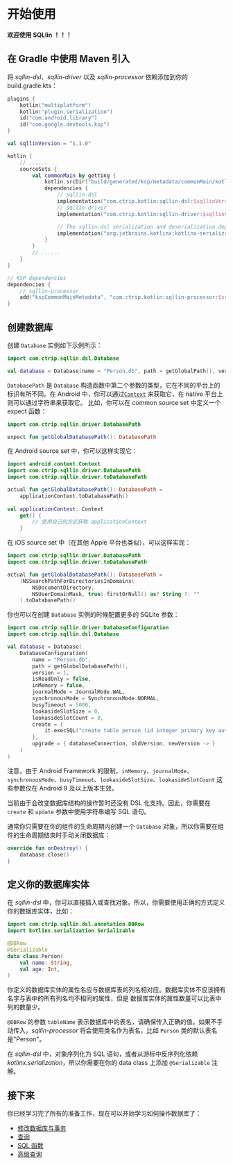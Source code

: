 # 开始使用

**欢迎使用 SQLlin ！！！**

## 在 Gradle 中使用 Maven 引入

将 _sqllin-dsl_、_sqllin-driver_ 以及 _sqllin-processor_ 依赖添加到你的 build.gradle.kts：

```kotlin
plugins {
    kotlin("multiplatform")
    kotlin("plugin.serialization")
    id("com.android.library")
    id("com.google.devtools.ksp")
}

val sqllinVersion = "1.1.0"

kotlin {
    // ......
    sourceSets {
        val commonMain by getting {
            kotlin.srcDir("build/generated/ksp/metadata/commonMain/kotlin")
            dependencies {
                // sqllin-dsl
                implementation("com.ctrip.kotlin:sqllin-dsl:$sqllinVersion")
                // sqllin-driver
                implementation("com.ctrip.kotlin:sqllin-driver:$sqllinVersion")

                // The sqllin-dsl serialization and deserialization depends on kotlinx-serialization
                implementation("org.jetbrains.kotlinx:kotlinx-serialization-core:1.5.1")
            }
        }
        // ......
    }
}

// KSP dependencies
dependencies {
    // sqllin-processor
    add("kspCommonMainMetadata", "com.ctrip.kotlin:sqllin-processor:$sqllinVersion")
}
```

## 创建数据库

创建 `Database` 实例如下示例所示：

```kotlin
import com.ctrip.sqllin.dsl.Database

val database = Database(name = "Person.db", path = getGlobalPath(), version = 1)
```
`DatabasePath` 是 `Database` 构造函数中第二个参数的类型，它在不同的平台上的标识有所不同。在 Android
中，你可以通过[`Context`](https://developer.android.com/reference/android/content/Context) 来获取它，在 native 平台上则可以通过字符串来获取它。
比如，你可以在 common source set 中定义一个 expect 函数：

```kotlin
import com.ctrip.sqllin.driver.DatabasePath

expect fun getGlobalDatabasePath(): DatabasePath
```
在 Android source set 中，你可以这样实现它：

```kotlin
import android.content.Context
import com.ctrip.sqllin.driver.DatabasePath
import com.ctrip.sqllin.driver.toDatabasePath

actual fun getGlobalDatabasePath(): DatabasePath =
    applicationContext.toDatabasePath() 
    
val applicationContext: Context
    get() {
        // 使用自己的方式获取 applicationContext
    }
```

在 iOS source set 中（在其他 Apple 平台也类似），可以这样实现：

```kotlin
import com.ctrip.sqllin.driver.DatabasePath
import com.ctrip.sqllin.driver.toDatabasePath

actual fun getGlobalDatabasePath(): DatabasePath =
    (NSSearchPathForDirectoriesInDomains(
        NSDocumentDirectory, 
        NSUserDomainMask, true).firstOrNull() as? String ?: ""
    ).toDatabasePath()

```
你也可以在创建 `Database` 实例的时候配置更多的 SQLite 参数：

```kotlin
import com.ctrip.sqllin.driver.DatabaseConfiguration
import com.ctrip.sqllin.dsl.Database

val database = Database(
    DatabaseConfiguration(
        name = "Person.db",
        path = getGlobalDatabasePath(),
        version = 1,
        isReadOnly = false,
        inMemory = false,
        journalMode = JournalMode.WAL,
        synchronousMode = SynchronousMode.NORMAL,
        busyTimeout = 5000,
        lookasideSlotSize = 0,
        lookasideSlotCount = 0,
        create = {
            it.execSQL("create table person (id integer primary key autoincrement, name text, age integer)")
        },
        upgrade = { databaseConnection, oldVersion, newVersion -> }
    )
)
```
注意，由于 Android Framework 的限制，`inMemory`、`journalMode`、`synchronousMode`、`busyTimeout`、`lookasideSlotSize`、`lookasideSlotCount` 这些参数仅在 Android 9 及以上版本生效。

当前由于会改变数据库结构的操作暂时还没有 DSL 化支持。因此，你需要在 `create` 和 `update` 参数中使用字符串编写 SQL 语句。

通常你只需要在你的组件的生命周期内创建一个 `Database` 对象，所以你需要在组件的生命周期结束时手动关闭数据库：

```kotlin
override fun onDestroy() {
    database.close()
}
```

## 定义你的数据库实体

在 _sqllin-dsl_ 中，你可以直接插入或查找对象。所以，你需要使用正确的方式定义你的数据库实体，比如：

```kotlin
import com.ctrip.sqllin.dsl.annotation.DBRow
import kotlinx.serialization.Serializable

@DBRow
@Serializable
data class Person(
    val name: String,
    val age: Int,
)
```
你定义的数据库实体的属性名应与数据库表的列名相对应。数据库实体不应该拥有名字与表中的所有列名均不相同的属性，但是
数据库实体的属性数量可以比表中列的数量少。

`@DBRow` 的参数 `tableName` 表示数据库中的表名，请确保传入正确的值。如果不手动传入，_sqllin-processor_
将会使用类名作为表名，比如 `Person` 类的默认表名是"Person"。

在 _sqllin-dsl_ 中，对象序列化为 SQL 语句，或者从游标中反序列化依赖 _kotlinx.serialization_，所以你需要在你的 data class
上添加 `@Serializable` 注解。

## 接下来

你已经学习完了所有的准备工作，现在可以开始学习如何操作数据库了：

- [修改数据库与事务](modify-database-and-transaction-cn.md)
- [查询](query-cn.md)
- [SQL 函数](sql-functions-cn.md)
- [高级查询](advanced-query-cn.md)

